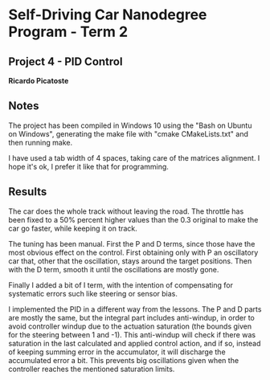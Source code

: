 # Self-Driving Car Nanodegree Program - Term 2
## Project 4 - PID Control
**Ricardo Picatoste**

## Notes
The project has been compiled in Windows 10 using the "Bash on Ubuntu on Windows", generating the make file with "cmake CMakeLists.txt" and then running make. 

I have used a tab width of 4 spaces, taking care of the matrices alignment. I hope it's ok, I prefer it like that for programming.

## Results

The car does the whole track without leaving the road. The throttle has been fixed to a 50% percent higher values than the 0.3 original to make the car go faster, while keeping it on track.

The tuning has been manual. First the P and D terms, since those have the most obvious effect on the control. First obtaining only with P an oscillatory car that, other that the oscillation, stays around the target positions. Then with the D term, smooth it until the oscillations are mostly gone.

Finally I added a bit of I term, with the intention of compensating for systematic errors such like steering or sensor bias.

I implemented the PID in a different way from the lessons. The P and D parts are mostly the same, but the integral part includes anti-windup, in order to avoid controller windup due to the actuation saturation (the bounds given for the steering between 1 and -1). This anti-windup will check if there was saturation in the last calculated and applied control action, and if so, instead of keeping summing error in the accumulator, it will discharge the accumulated error a bit. This prevents big oscillations given when the controller reaches the mentioned saturation limits.
